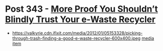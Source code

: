 # Post 343 - [More Proof You Shouldn&#8217;t Blindly Trust Your e-Waste Recycler](https://www.ifixit.com/News/343/more-proof-you-shouldnt-blindly-trust-your-e-waste-recycler)

- https://valkyrie.cdn.ifixit.com/media/2012/01/05153328/picking-through-trash-finding-a-good-e-waste-recycler-600x400.jpeg [media item](media-28412.md)